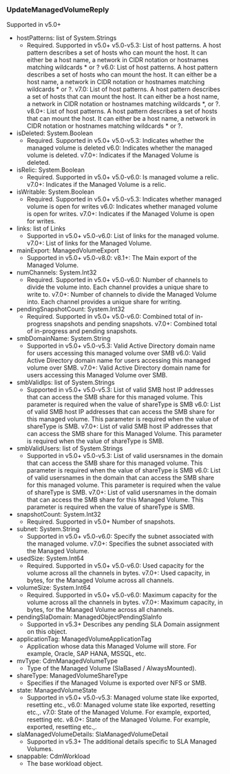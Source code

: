 ### UpdateManagedVolumeReply
Supported in v5.0+

- hostPatterns: list of System.Strings
  - Required. Supported in v5.0+
  v5.0-v5.3: List of host patterns. A host pattern describes a set of hosts who can mount the host. It can either be a host name, a network in CIDR notation or hostnames matching wildcards * or ?
  v6.0: List of host patterns. A host pattern describes a set of hosts who can mount the host. It can either be a host name, a network in CIDR notation or hostnames matching wildcards * or ?.
  v7.0: List of host patterns. A host pattern describes a set of hosts that can mount the host. It can either be a host name, a network in CIDR notation or hostnames matching wildcards *, or ?.
  v8.0+: List of host patterns. A host pattern describes a set of hosts that can mount the host. It can either be a host name, a network in CIDR notation or hostnames matching wildcards * or ?.
- isDeleted: System.Boolean
  - Required. Supported in v5.0+
  v5.0-v5.3: Indicates whether the managed volume is deleted
  v6.0: Indicates whether the managed volume is deleted.
  v7.0+: Indicates if the Managed Volume is deleted.
- isRelic: System.Boolean
  - Required. Supported in v5.0+
  v5.0-v6.0: Is managed volume a relic.
  v7.0+: Indicates if the Managed Volume is a relic.
- isWritable: System.Boolean
  - Required. Supported in v5.0+
  v5.0-v5.3: Indicates whether managed volume is open for writes
  v6.0: Indicates whether managed volume is open for writes.
  v7.0+: Indicates if the Managed Volume is open for writes.
- links: list of Links
  - Supported in v5.0+
  v5.0-v6.0: List of links for the managed volume.
  v7.0+: List of links for the Managed Volume.
- mainExport: ManagedVolumeExport
  - Supported in v5.0+
  v5.0-v8.0: 
  v8.1+: The Main export of the Managed Volume.
- numChannels: System.Int32
  - Required. Supported in v5.0+
  v5.0-v6.0: Number of channels to divide the volume into. Each channel provides a unique share to write to.
  v7.0+: Number of channels to divide the Managed Volume into. Each channel provides a unique share for writing.
- pendingSnapshotCount: System.Int32
  - Required. Supported in v5.0+
  v5.0-v6.0: Combined total of in-progress snapshots and pending snapshots.
  v7.0+: Combined total of in-progress and pending snapshots.
- smbDomainName: System.String
  - Supported in v5.0+
  v5.0-v5.3: Valid Active Directory domain name for users accessing this managed volume over SMB
  v6.0: Valid Active Directory domain name for users accessing this managed volume over SMB.
  v7.0+: Valid Active Directory domain name for users accessing this Managed Volume over SMB.
- smbValidIps: list of System.Strings
  - Supported in v5.0+
  v5.0-v5.3: List of valid SMB host IP addresses that can access the SMB share for this managed volume. This parameter is required when the value of shareType is SMB
  v6.0: List of valid SMB host IP addresses that can access the SMB share for this managed volume. This parameter is required when the value of shareType is SMB.
  v7.0+: List of valid SMB host IP addresses that can access the SMB share for this Managed Volume. This parameter is required when the value of shareType is SMB.
- smbValidUsers: list of System.Strings
  - Supported in v5.0+
  v5.0-v5.3: List of valid usersnames in the domain that can access the SMB share for this managed volume. This parameter is required when the value of shareType is SMB
  v6.0: List of valid usersnames in the domain that can access the SMB share for this managed volume. This parameter is required when the value of shareType is SMB.
  v7.0+: List of valid usersnames in the domain that can access the SMB share for this Managed Volume. This parameter is required when the value of shareType is SMB.
- snapshotCount: System.Int32
  - Required. Supported in v5.0+
  Number of snapshots.
- subnet: System.String
  - Supported in v5.0+
  v5.0-v6.0: Specify the subnet associated with the managed volume.
  v7.0+: Specifies the subnet associated with the Managed Volume.
- usedSize: System.Int64
  - Required. Supported in v5.0+
  v5.0-v6.0: Used capacity for the volume across all the channels in bytes.
  v7.0+: Used capacity, in bytes, for the Managed Volume across all channels.
- volumeSize: System.Int64
  - Required. Supported in v5.0+
  v5.0-v6.0: Maximum capacity for the volume across all the channels in bytes.
  v7.0+: Maximum capacity, in bytes, for the Managed Volume across all channels.
- pendingSlaDomain: ManagedObjectPendingSlaInfo
  - Supported in v5.3+
  Describes any pending SLA Domain assignment on this object.
- applicationTag: ManagedVolumeApplicationTag
  - Application whose data this Managed Volume will store. For example, Oracle, SAP HANA, MSSQL, etc.
- mvType: CdmManagedVolumeType
  - Type of the Managed Volume (SlaBased / AlwaysMounted).
- shareType: ManagedVolumeShareType
  - Specifies if the Managed Volume is exported over NFS or SMB.
- state: ManagedVolumeState
  - Supported in v5.0+
  v5.0-v5.3: Managed volume state like exported, resetting etc.,
  v6.0: Managed volume state like exported, resetting etc.,.
  v7.0: State of the Managed Volume. For example, exported, resetting etc.
  v8.0+: State of the Managed Volume. For example, exported, resetting etc.,.
- slaManagedVolumeDetails: SlaManagedVolumeDetail
  - Supported in v5.3+
  The additional details specific to SLA Managed Volumes.
- snappable: CdmWorkload
  - The base workload object.
